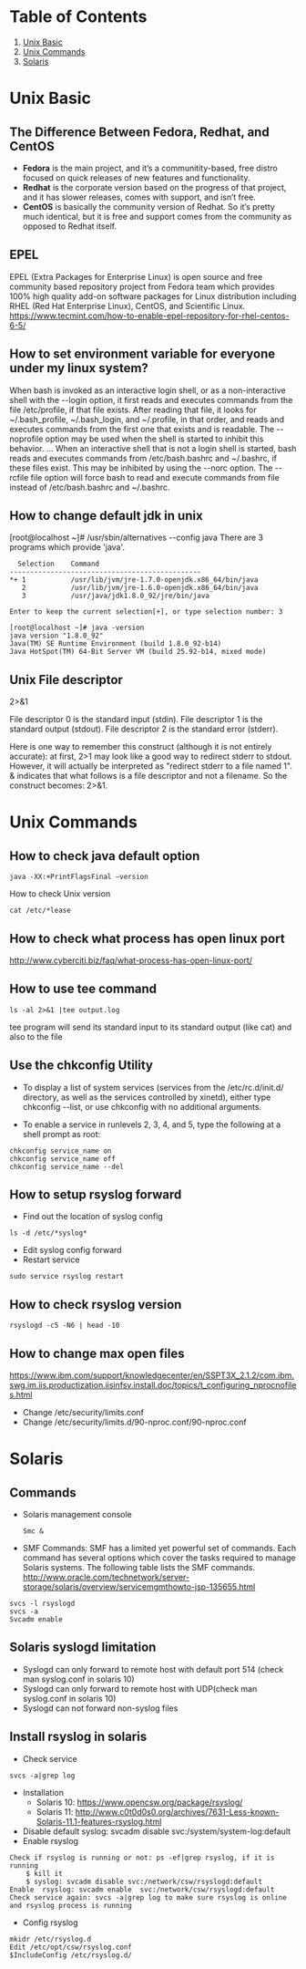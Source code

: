 # Table of Contents
1. [Unix Basic](#unix-basic)
2. [Unix Commands](#unix-commands)
3. [Solaris](#solaris)


# Unix Basic
## The Difference Between Fedora, Redhat, and CentOS
* **Fedora** is the main project, and it’s a communitity-based, free distro focused on quick releases of new features and functionality.
* **Redhat** is the corporate version based on the progress of that project, and it has slower releases, comes with support, and isn’t free.
* **CentOS** is basically the community version of Redhat. So it’s pretty much identical, but it is free and support comes from the community as opposed to Redhat itself.

## EPEL
EPEL (Extra Packages for Enterprise Linux) is open source and free community based repository project from Fedora team which provides 100% high quality add-on software packages for Linux distribution including RHEL (Red Hat Enterprise Linux), CentOS, and Scientific Linux. 
https://www.tecmint.com/how-to-enable-epel-repository-for-rhel-centos-6-5/

## How to set environment variable for everyone under my linux system?
When bash is invoked as an interactive login shell, or as a non-interactive shell with the --login option, it first reads and executes commands from the file /etc/profile, if that file exists. After reading that file, it looks for ~/.bash_profile, ~/.bash_login, and ~/.profile, in that order, and reads and executes commands from the first one that exists and is readable. The --noprofile option may be used when the shell is started to inhibit this behavior.
...
When an interactive shell that is not a login shell is started, bash reads and executes commands from /etc/bash.bashrc and ~/.bashrc, if these files exist. This may be inhibited by using the --norc option. The --rcfile file option will force bash to read and execute commands from file instead of /etc/bash.bashrc and ~/.bashrc.

## How to change default jdk in unix
[root@localhost ~]# /usr/sbin/alternatives  --config java
There are 3 programs which provide 'java'.

```
  Selection    Command
-----------------------------------------------
*+ 1           /usr/lib/jvm/jre-1.7.0-openjdk.x86_64/bin/java
   2           /usr/lib/jvm/jre-1.6.0-openjdk.x86_64/bin/java
   3           /usr/java/jdk1.8.0_92/jre/bin/java
  
Enter to keep the current selection[+], or type selection number: 3
```

```
[root@localhost ~]# java -version
java version "1.8.0_92"
Java(TM) SE Runtime Environment (build 1.8.0_92-b14)
Java HotSpot(TM) 64-Bit Server VM (build 25.92-b14, mixed mode)
```

## Unix File descriptor
2>&1
 
File descriptor 0 is the standard input (stdin).
File descriptor 1 is the standard output (stdout).
File descriptor 2 is the standard error (stderr).
 
 
Here is one way to remember this construct (although it is not entirely accurate): at first, 2>1 may look like a good way to redirect stderr to stdout. However, it will actually be interpreted as "redirect stderr to a file named 1". & indicates that what follows is a file descriptor and not a filename. So the construct becomes: 2>&1.

# Unix Commands
## How to check java default option
```
java -XX:+PrintFlagsFinal –version
```
How to check Unix version
```
cat /etc/*lease
```

## How to check what process has open linux port
http://www.cyberciti.biz/faq/what-process-has-open-linux-port/

## How to use tee command
```
ls -al 2>&1 |tee output.log
```
tee program will send its standard input to its standard output (like cat) and also to the file

## Use the chkconfig Utility
*	To display a list of system services (services from the /etc/rc.d/init.d/ directory, as well as the services controlled by xinetd), either type chkconfig --list, or use chkconfig with no additional arguments.
  
*	To enable a service in runlevels 2, 3, 4, and 5, type the following at a shell prompt as root:
```
chkconfig service_name on
chkconfig service_name off
chkconfig service_name --del
```

## How to setup rsyslog forward
*	Find out the location of syslog config
```
ls -d /etc/*syslog* 
```

*	Edit syslog config forward
* Restart service
```
sudo service rsyslog restart
```

## How to check rsyslog version
```
rsyslogd -c5 -N6 | head -10
```

## How to change max open files
https://www.ibm.com/support/knowledgecenter/en/SSPT3X_2.1.2/com.ibm.swg.im.iis.productization.iisinfsv.install.doc/topics/t_configuring_nprocnofiles.html
*	Change /etc/security/limits.conf
*	Change /etc/security/limits.d/90-nproc.conf/90-nproc.conf 

# Solaris
## Commands
* Solaris management console
	```
  Smc &
	```
* SMF Commands: SMF has a limited yet powerful set of commands. Each command has several options which cover the tasks required to manage Solaris systems. The following table lists the SMF commands.
http://www.oracle.com/technetwork/server-storage/solaris/overview/servicemgmthowto-jsp-135655.html

```
svcs -l rsyslogd
svcs -a
Svcadm enable  
```

## Solaris syslogd limitation	
* Syslogd can only forward to remote host with default port 514 (check man syslog.conf in solaris 10)
* Syslogd can only forward to remote host with UDP(check man syslog.conf in solaris 10)
* Syslogd can not forward non-syslog files

## Install rsyslog in solaris
* Check service
```
svcs -a|grep log
```
* Installation
    * Solaris 10: https://www.opencsw.org/package/rsyslog/
    * Solaris 11: http://www.c0t0d0s0.org/archives/7631-Less-known-Solaris-11.1-features-rsyslog.html
* Disable default syslog:    svcadm disable svc:/system/system-log:default
* Enable rsyslog
```
Check if rsyslog is running or not: ps -ef|grep rsyslog, if it is running 
    $ kill it
    $ syslog: svcadm disable svc:/network/csw/rsyslogd:default
Enable  rsyslog: svcadm enable  svc:/network/csw/rsyslogd:default
Check service again: svcs -a|grep log to make sure rsyslog is online and rsyslog process is running
```	
* Config rsyslog
```	
mkidr /etc/rsyslog.d
Edit /etc/opt/csw/rsyslog.conf
$IncludeConfig /etc/rsyslog.d/
```
